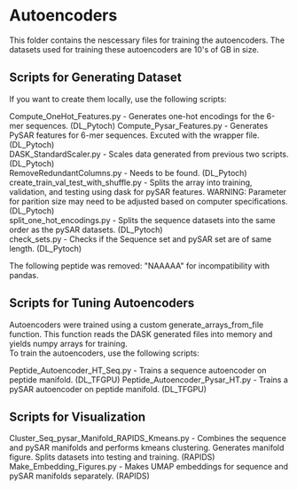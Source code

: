 # Autoencoders  

This folder contains the nescessary files for training the autoencoders. The datasets used for training these autoencoders are 10's of GB in size.

## Scripts for Generating Dataset
If you want to create them locally, use the following scripts:  

Compute_OneHot_Features.py - Generates one-hot encodings for the 6-mer sequences. (DL_Pytoch)
Compute_Pysar_Features.py - Generates PySAR features for 6-mer sequences. Excuted with the wrapper file. (DL_Pytoch)  
DASK_StandardScaler.py - Scales data generated from previous two scripts. (DL_Pytoch)  
RemoveRedundantColumns.py - Needs to be found. (DL_Pytoch)
create_train_val_test_with_shuffle.py - Splits the array into training, validation, and testing using dask for pySAR features. WARNING: Parameter for parition size may need to be adjusted based on computer specifications. (DL_Pytoch)  
split_one_hot_encodings.py - Splits the sequence datasets into the same order as the pySAR datasets. (DL_Pytoch)  
check_sets.py - Checks if the Sequence set and pySAR set are of same length. (DL_Pytoch)  

The following peptide was removed: "NAAAAA" for incompatibility with pandas.

## Scripts for Tuning Autoencoders
Autoencoders were trained using a custom generate_arrays_from_file function. This function reads the DASK generated files into memory and yields numpy arrays for training.  
To train the autoencoders, use the following scripts:  

Peptide_Autoencoder_HT_Seq.py - Trains a sequence autoencoder on peptide manifold. (DL_TFGPU)
Peptide_Autoencoder_Pysar_HT.py - Trains a pySAR autoencoder on peptide manifold. (DL_TFGPU)

## Scripts for Visualization  
Cluster_Seq_pysar_Manifold_RAPIDS_Kmeans.py - Combines the sequence and pySAR manifolds and performs kmeans clustering. Generates manifold figure. Splits datasets into testing and training. (RAPIDS)  
Make_Embedding_Figures.py - Makes UMAP embeddings for sequence and pySAR manifolds separately. (RAPIDS) 



